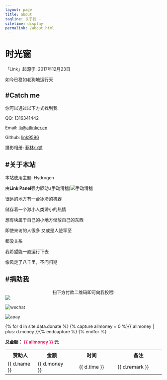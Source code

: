```yaml
---
layout: page
title: about
tagline: 关于我 ~
sitetime: display
permalink: /about.html
---
```


# 时光窗

「Link」起源于: 2017年12月23日

如今已稳如老狗地运行<span id="sitetime2"></span>天

## #Catch me

你可以通过以下方式找到我

QQ: 1316341442

Email: <a href="mailto:lk@atlinker.cn">lk@atlinker.cn</a>

Github: [link9596](https://github.com/link9596)

摄影相册: [菲林小铺](https://film.atlinker.cn)

## #关于本站

本站使用主题: Hydrogen

由**Link Panel**强力驱动.(手动滑稽)![手动滑稽](/exp/funny.png)


很远的地方有一台冰冷的机器

储存着一个渺小人类渺小的热情

想有块属于自己的小地方储放自己的东西

即使来访的人很多 又或是人迹罕至

都没关系

我希望能一直运行下去

像风走了八千里，不问归期

## #捐助我

<center>扫下方付款二维码即可向我投喂!</center>

<img align="center" style="display:table-cell" src="https://atlinker.cn/pay/pay.png">

![wechat](https://atlinker.cn/pay/wechat.png)

![apay](https://atlinker.cn/pay/apay.png)

<table style="width：100%;table-layout:fixed;word-wrap:break-word;">
  <tr>
    <th width="10%">赞助人</th>
    <th width="10%">金额</th>
    <th align="center" width="20%">时间</th>
    <th width="20%">备注</th>
  </tr>
 {% for d in site.data.donate %}
{% capture allmoney = 0 %}{{ allmoney | plus: d.money }}{% endcapture %}
  <tr>
    <td> {{ d.name }} </td>
    <td> {{ d.money }} </td>
    <td align="center"> {{ d.time }} </td>
    <td> {{ d.remark }} </td>
  </tr>
 {% endfor %}<p><b>总金额： <span style="color:#E91E63">{{ allmoney }}</span> 元</b></p>
</table>

